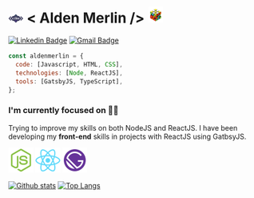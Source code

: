 # <img src="https://github.com/aldenfachetti/aldenfachetti/blob/master/uptocode-animation.gif" width="30px"/> < Alden Merlin /> <img src="https://github.com/aldenfachetti/aldenfachetti/blob/master/rubik_cube_animation.gif" width="30px"/>

[![Linkedin Badge](https://img.shields.io/badge/-LinkedIn-blue?style=flat-square&logo=Linkedin&logoColor=white&link=https://www.linkedin.com/in/alden-fachetti/)](https://www.linkedin.com/in/alden-fachetti)
[![Gmail Badge](https://img.shields.io/badge/-Gmail-c14438?style=flat-square&logo=Gmail&logoColor=white&link=mailto:aldenmerlin@gmail.com)](mailto:aldenmerlin@gmail.com)

```javascript
const aldenmerlin = {
  code: [Javascript, HTML, CSS],
  technologies: [Node, ReactJS],
  tools: [GatsbyJS, TypeScript],
};
```

### I'm currently focused on 👨‍💻

Trying to improve my skills on both NodeJS and ReactJS. I have been developing my **front-end** skills in projects with ReactJS using GatbsyJS.

<img src="https://github.com/aldenfachetti/aldenfachetti/blob/master/nodejs.png" width="50"> <img src="https://github.com/aldenfachetti/aldenfachetti/blob/master/reactjs.png" width="50" > <img src="https://github.com/aldenfachetti/aldenfachetti/blob/master/gatsbyjs.png" width="50" >

[![Github stats](https://github-readme-stats.vercel.app/api?username=aldenfachetti&include_all_commits=true&count_private=true&hide=issues&show_icons=true&theme=react&title_color=61dafb&icon_color=61dafb&text_color=a599e9)](https://github.com/aldenfachetti)
[![Top Langs](https://github-readme-stats.vercel.app/api/top-langs/?username=aldenfachetti)](https://github.com/aldenfachetti/github-readme-stats)

